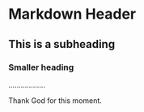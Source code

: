 Markdown Header
===================

This is a subheading
-------------------

### Smaller heading
..................

Thank God for this moment.
